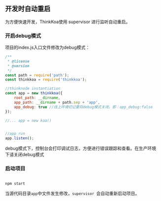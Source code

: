 ## 开发时自动重启

为方便快速开发，ThinkKoa使用 supervisor 进行监听自动重启。

### 开启debug模式


项目的index.js入口文件修改为debug模式： 

```js
/**
 * @license    
 * @version    
 */
const path = require('path');
const thinkkoa = require('thinkkoa');

//thinknode instantiation
const app = new thinkkoa({
    root_path: __dirname,
    app_path: __dirname + path.sep + 'app',
    app_debug: true //线上环境切记要将debug模式关闭，即：app_debug:false
});

//... app = new koa()


//app run
app.listen();
```

debug模式下，控制台会打印调试日志，方便进行错误跟踪和查看。在生产环境下请关闭debug模式

### 启动项目

```bash

npm start
```

当源代码目录`app`中文件发生修改，`supervisor `会自动重新启动项目。